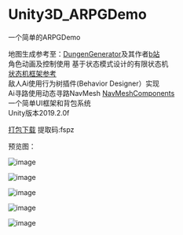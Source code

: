 # Unity3D_ARPGDemo
一个简单的ARPGDemo

地图生成参考至：[DungenGenerator](https://github.com/YimiCGH/DungenGenerator)及其作者[b站](https://www.bilibili.com/read/cv3322436)  
角色动画及控制使用
基于状态模式设计的有限状态机  
[状态机框架参考](https://blog.csdn.net/liaoshengg/article/details/81014770)  
敌人Ai使用行为树插件(Behavior Designer）实现\
Ai寻路使用动态寻路NavMesh  [NavMeshComponents](https://github.com/Unity-Technologies/NavMeshComponents)  
一个简单UI框架和背包系统  
Unity版本2019.2.0f

[打包下载](https://pan.baidu.com/s/1Hz2ir0WDkia2BpXXMuII2Q)  提取码:fspz  

预览图：

![image](https://github.com/Aetulier/Unity3D_ARPGDemo/blob/master/Preview%20image/1.jpg)

![image](https://github.com/Aetulier/Unity3D_ARPGDemo/blob/master/Preview%20image/2.jpg)

![image](https://github.com/Aetulier/Unity3D_ARPGDemo/blob/master/Preview%20image/3.jpg)

![image](https://github.com/Aetulier/Unity3D_ARPGDemo/blob/master/Preview%20image/4.jpg)

![image](https://github.com/Aetulier/Unity3D_ARPGDemo/blob/master/Preview%20image/5.jpg)
